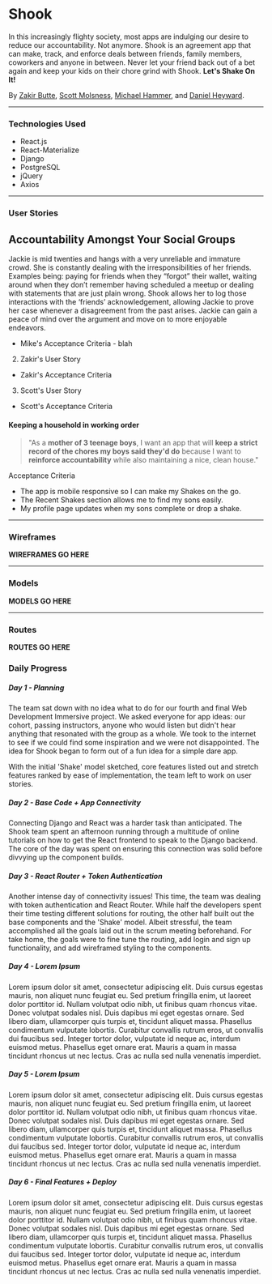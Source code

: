 # Shook
In this increasingly flighty society, most apps are indulging our desire to reduce our accountability. Not anymore. Shook is an agreement app that can make, track, and enforce deals between friends, family members, coworkers and anyone in between. Never let your friend back out of a bet again and keep your kids on their chore grind with Shook. **Let's Shake On It!**

By [Zakir Butte](http://www.github.com/zakirb), [Scott Molsness](https://github.com/smolsn13), [Michael Hammer](https://github.com/HamMike), and [Daniel Heyward](http://www.github.com/danheyward).

***
### Technologies Used
* React.js
* React-Materialize
* Django
* PostgreSQL
* jQuery
* Axios

***
### User Stories

## Accountability Amongst Your Social Groups
Jackie is mid twenties and hangs with a very unreliable and immature crowd.  She is constantly dealing with the irresponsibilities of her friends. Examples being: paying for friends when they “forgot” their wallet, waiting around when they don’t remember having scheduled a meetup or dealing with statements that are just plain wrong.  Shook allows her to log those interactions with the ‘friends’ acknowledgement, allowing Jackie to prove her case whenever a disagreement from the past arises.  Jackie can gain a peace of mind over the argument and move on to more enjoyable endeavors.
* Mike's Acceptance Criteria - blah

2) Zakir's User Story
* Zakir's Acceptance Criteria

3) Scott's User Story
* Scott's Acceptance Criteria

#### Keeping a household in working order
> "As a **mother of 3 teenage boys**, I want an app that will **keep a strict record of the chores my boys said they'd do** because I want to **reinforce accountability** while also maintaining a nice, clean house."

Acceptance Criteria
* The app is mobile responsive so I can make my Shakes on the go.
* The Recent Shakes section allows me to find my sons easily.
* My profile page updates when my sons complete or drop a shake.

***
### Wireframes

**WIREFRAMES GO HERE**


***
### Models

**MODELS GO HERE**


***
### Routes

**ROUTES GO HERE**

### Daily Progress

##### Day 1 - Planning
The team sat down with no idea what to do for our fourth and final Web Development Immersive project. We asked everyone for app ideas: our cohort, passing instructors, anyone who would listen but didn't hear anything that resonated with the group as a whole. We took to the internet to see if we could find some inspiration and we were not disappointed. The idea for Shook began to form out of a fun idea for a simple dare app.

With the initial 'Shake' model sketched, core features listed out and stretch features ranked by ease of implementation, the team left to work on user stories.

##### Day 2 - Base Code + App Connectivity
Connecting Django and React was a harder task than anticipated. The Shook team spent an afternoon running through a multitude of online tutorials on how to get the React frontend to speak to the Django backend. The core of the day was spent on ensuring this connection was solid before divvying up the component builds.

##### Day 3 - React Router + Token Authentication
Another intense day of connectivity issues! This time, the team was dealing with token authentication and React Router. While half the developers spent their time testing different solutions for routing, the other half built out the base components and the 'Shake' model. Albeit stressful, the team accomplished all the goals laid out in the scrum meeting beforehand. For take home, the goals were to fine tune the routing, add login and sign up functionality, and add wireframed styling to the components.

##### Day 4 - Lorem Ipsum
Lorem ipsum dolor sit amet, consectetur adipiscing elit. Duis cursus egestas mauris, non aliquet nunc feugiat eu. Sed pretium fringilla enim, ut laoreet dolor porttitor id. Nullam volutpat odio nibh, ut finibus quam rhoncus vitae. Donec volutpat sodales nisl. Duis dapibus mi eget egestas ornare. Sed libero diam, ullamcorper quis turpis et, tincidunt aliquet massa. Phasellus condimentum vulputate lobortis. Curabitur convallis rutrum eros, ut convallis dui faucibus sed. Integer tortor dolor, vulputate id neque ac, interdum euismod metus. Phasellus eget ornare erat. Mauris a quam in massa tincidunt rhoncus ut nec lectus. Cras ac nulla sed nulla venenatis imperdiet.

##### Day 5 - Lorem Ipsum
Lorem ipsum dolor sit amet, consectetur adipiscing elit. Duis cursus egestas mauris, non aliquet nunc feugiat eu. Sed pretium fringilla enim, ut laoreet dolor porttitor id. Nullam volutpat odio nibh, ut finibus quam rhoncus vitae. Donec volutpat sodales nisl. Duis dapibus mi eget egestas ornare. Sed libero diam, ullamcorper quis turpis et, tincidunt aliquet massa. Phasellus condimentum vulputate lobortis. Curabitur convallis rutrum eros, ut convallis dui faucibus sed. Integer tortor dolor, vulputate id neque ac, interdum euismod metus. Phasellus eget ornare erat. Mauris a quam in massa tincidunt rhoncus ut nec lectus. Cras ac nulla sed nulla venenatis imperdiet.

##### Day 6 - Final Features + Deploy
Lorem ipsum dolor sit amet, consectetur adipiscing elit. Duis cursus egestas mauris, non aliquet nunc feugiat eu. Sed pretium fringilla enim, ut laoreet dolor porttitor id. Nullam volutpat odio nibh, ut finibus quam rhoncus vitae. Donec volutpat sodales nisl. Duis dapibus mi eget egestas ornare. Sed libero diam, ullamcorper quis turpis et, tincidunt aliquet massa. Phasellus condimentum vulputate lobortis. Curabitur convallis rutrum eros, ut convallis dui faucibus sed. Integer tortor dolor, vulputate id neque ac, interdum euismod metus. Phasellus eget ornare erat. Mauris a quam in massa tincidunt rhoncus ut nec lectus. Cras ac nulla sed nulla venenatis imperdiet.
